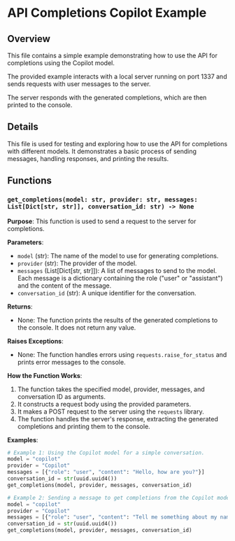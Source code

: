 # API Completions Copilot Example

## Overview

This file contains a simple example demonstrating how to use the API for completions using the Copilot model. 

The provided example interacts with a local server running on port 1337 and sends requests with user messages to the server. 

The server responds with the generated completions, which are then printed to the console.

## Details

This file is used for testing and exploring how to use the API for completions with different models. It demonstrates a basic process of sending messages, handling responses, and printing the results. 

## Functions

### `get_completions(model: str, provider: str, messages: List[Dict[str, str]], conversation_id: str) -> None`

**Purpose**: This function is used to send a request to the server for completions.

**Parameters**:

- `model` (str): The name of the model to use for generating completions.
- `provider` (str): The provider of the model.
- `messages` (List[Dict[str, str]]): A list of messages to send to the model. Each message is a dictionary containing the role ("user" or "assistant") and the content of the message.
- `conversation_id` (str): A unique identifier for the conversation.

**Returns**: 

- None: The function prints the results of the generated completions to the console. It does not return any value.

**Raises Exceptions**: 

- None: The function handles errors using `requests.raise_for_status` and prints error messages to the console.

**How the Function Works**:

1. The function takes the specified model, provider, messages, and conversation ID as arguments.
2. It constructs a request body using the provided parameters.
3. It makes a POST request to the server using the `requests` library.
4. The function handles the server's response, extracting the generated completions and printing them to the console.

**Examples**:

```python
# Example 1: Using the Copilot model for a simple conversation.
model = "copilot"
provider = "Copilot"
messages = [{"role": "user", "content": "Hello, how are you?"}]
conversation_id = str(uuid.uuid4())
get_completions(model, provider, messages, conversation_id)

# Example 2: Sending a message to get completions from the Copilot model.
model = "copilot"
provider = "Copilot"
messages = [{"role": "user", "content": "Tell me something about my name."}]
conversation_id = str(uuid.uuid4())
get_completions(model, provider, messages, conversation_id)
```